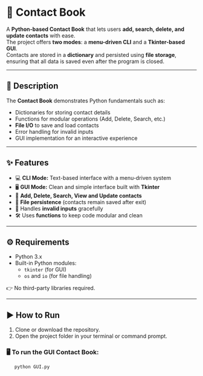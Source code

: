 # 📒 Contact Book

A **Python-based Contact Book** that lets users **add, search, delete, and update contacts** with ease.  
The project offers **two modes**: a **menu-driven CLI** and a **Tkinter-based GUI**.  
Contacts are stored in a **dictionary** and persisted using **file storage**, ensuring that all data is saved even after the program is closed.

---

## 📝 Description
The **Contact Book** demonstrates Python fundamentals such as:
- Dictionaries for storing contact details
- Functions for modular operations (Add, Delete, Search, etc.)
- **File I/O** to save and load contacts
- Error handling for invalid inputs
- GUI implementation for an interactive experience

---

## ✨ Features
- 💻 **CLI Mode:** Text-based interface with a menu-driven system
- 🖥️ **GUI Mode:** Clean and simple interface built with **Tkinter**
- 📇 **Add, Delete, Search, View and Update contacts**
- 💾 **File persistence** (contacts remain saved after exit)
- 🚫 Handles **invalid inputs** gracefully
- 🛠️ Uses **functions** to keep code modular and clean

---

## ⚙️ Requirements
- Python 3.x  
- Built-in Python modules:
  - `tkinter` (for GUI)
  - `os` and `io` (for file handling)

👉 No third-party libraries required.

---

## ▶️ How to Run
1. Clone or download the repository.
2. Open the project folder in your terminal or command prompt.

### 🖥️ To run the GUI Contact Book:
```bash
   python GUI.py
